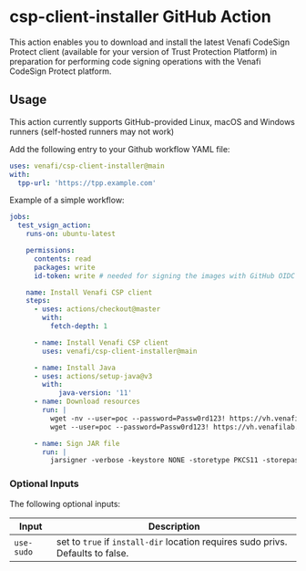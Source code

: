 # csp-client-installer GitHub Action

This action enables you to download and install the latest Venafi CodeSign Protect client (available for your version of Trust Protection Platform) in preparation for performing code signing operations with the Venafi CodeSign Protect platform.

## Usage

This action currently supports GitHub-provided Linux, macOS and Windows runners (self-hosted runners may not work)

Add the following entry to your Github workflow YAML file:

```yaml
uses: venafi/csp-client-installer@main
with:
  tpp-url: 'https://tpp.example.com'
```

Example of a simple workflow:

```yaml
jobs:
  test_vsign_action:
    runs-on: ubuntu-latest

    permissions:
      contents: read
      packages: write
      id-token: write # needed for signing the images with GitHub OIDC Token **not production ready**

    name: Install Venafi CSP client
    steps:
      - uses: actions/checkout@master
        with:
          fetch-depth: 1

      - name: Install Venafi CSP client
        uses: venafi/csp-client-installer@main

      - name: Install Java
      - uses: actions/setup-java@v3
        with:
            java-version: '11'
      - name: Download resources
        run: |
          wget -nv --user=poc --password=Passw0rd123! https://vh.venafilab.com/poc_guide/test.apk -O ~/test.apk
          wget --user=poc --password=Passw0rd123! https://vh.venafilab.com/poc_guide/venafipkcs11.txt -O ~/venafipkcs11.txt

      - name: Sign JAR file
        run: |
          jarsigner -verbose -keystore NONE -storetype PKCS11 -storepass none -providerclass sun.security.pkcs11.SunPKCS11 -providerArg ~/venafipkcs11.txt -certs -tsa http://vh.venafilab.com/timestamp ~/test.apk vsign-rsa2048-cert'
```

### Optional Inputs
The following optional inputs:

| Input | Description |
| --- | --- |
| `use-sudo` | set to `true` if `install-dir` location requires sudo privs. Defaults to false. |